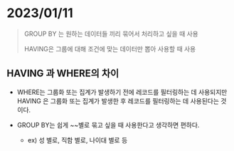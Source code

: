 # 2023/01/11



>GROUP BY 는 원하는 데이터들 끼리 묶어서 처리하고 싶을 때 사용
> 
>HAVING은 그룹에 대해 조건에 맞는 데이터만 뽑아 사용할 때 사용


## HAVING 과 WHERE의 차이

- WHERE는 그룹화 또는 집계가 발생하기 전에 레코드를 필터링하는 데 사용되지만 HAVING 은 그룹화 또는 집계가 발생한 후 레코드를 필터링하는 데 사용된다는 것이다.



- GROUP BY는 쉽게 ~~별로 묶고 싶을 때 사용한다고 생각하면 편하다.
  - ex) 성 별로, 직함 별로, 나이대 별로 등